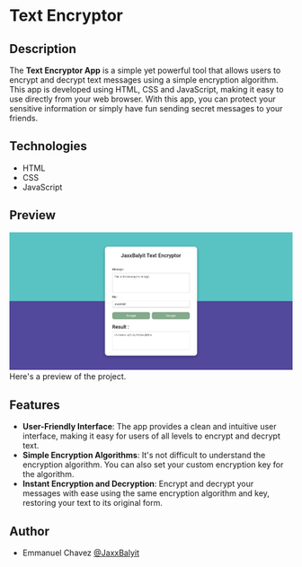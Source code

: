 # Text Encryptor

## Description

The **Text Encryptor App** is a simple yet powerful tool that allows users to encrypt and decrypt text messages using a simple encryption algorithm. This app is developed using HTML, CSS and JavaScript, making it easy to use directly from your web browser. With this app, you can protect your sensitive information or simply have fun sending secret messages to your friends.

## Technologies

- HTML
- CSS
- JavaScript

## Preview

![Something](https://github.com/JaxxBalyit/Resume/blob/main/assets/text-encryptor-app.png?raw=true)\
Here's a preview of the project.

## Features

- **User-Friendly Interface**: The app provides a clean and intuitive user interface, making it easy for users of all levels to encrypt and decrypt text.
- **Simple Encryption Algorithms**: It's not difficult to understand the encryption algorithm. You can also set your custom encryption key for the algorithm.
- **Instant Encryption and Decryption**: Encrypt and decrypt your messages with ease using the same encryption algorithm and key, restoring your text to its original form.

## Author

- Emmanuel Chavez [@JaxxBalyit](https://www.github.com/JaxxBalyit)
